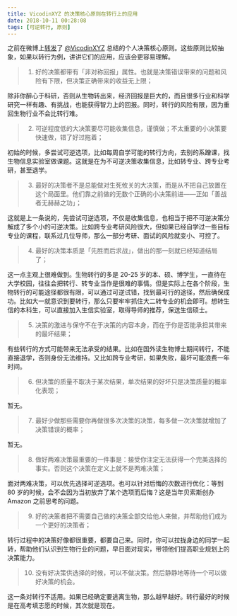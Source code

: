 ```yaml
---
title: VicodinXYZ 的决策核心原则在转行上的应用
date: 2018-10-11 00:28:08
tags: [可逆转行, 原则]
---
```


之前在微博上[转发](https://weibo.com/3718728213/GD0BC7lkn)了 [@VicodinXYZ](https://weibo.com/dropthethe) 总结的个人决策核心原则。这些原则比较抽象，如果以转行为例，讲讲它们的应用，应该会更容易理解。

> 1. 好的决策都带有「非对称回报」属性。也就是决策错误带来的问题和风险有下限，但决策正确带来的收益无上限；

除非你醉心于科研，否则从生物转出来，经济回报是巨大的，而且很多行业和科学研究一样有趣、有挑战，也能获得智力上的回报。同时，转行的风险有限，因为重回生物行业不会比转行难。

> 2. 可逆程度低的大决策要尽可能收集信息，谨慎做；不太重要的小决策要快速做，错了好过拖着；

初始的时候，多尝试可逆选项，比如每周自学可能的转行方向，去别的系蹭课，找生物信息实验室做课题。这就是在为不可逆决策收集信息，比如转专业、跨专业考研，甚至退学。

> 3. 最好的决策者不是总能做对生死攸关的大决策，而是从不把自己放置在这个局面里。他们靠之前做的无数个正确的小决策前进——正如「善战者无赫赫之功」；

这就是上一条说的，先尝试可逆选项，不仅是收集信息，也相当于把不可逆决策分解成了多个小的可逆决策。比如跨专业考研风险很大，但如果已经自学过一些目标专业的课程，联系过几位导师，那么一部分考研、面试的风险就变小、可控了。

> 4. 最好的决策本质是「先胜而后求战」，做出的那一刻就已经知道结局了；

这一点主观上很难做到。生物转行的多是 20-25 岁的本、硕、博学生，一直待在大学校园，往往会把转行、转专业当作是很难的事情。但是实际上在各个阶段，生物转行的可能途径都很有限，可以通过可逆试错，找到最可行的途径，然后确保成功。比如大一就意识到要转行，那么只要牢牢抓住大二转专业的机会即可。想转生信的本科生，可以直接加入生信实验室，取得导师的推荐，保送生信硕士。

> 5. 决策的激进与保守不在于决策的内容本身，而在于你是否能承担其带来的最坏结果；

有些转行的方式可能带来无法承受的结果。比如在国外读生物博士期间转行，不能直接退学，否则身份无法维持。又比如跨专业考研，如果失败，最坏可能浪费一年时间。

> 6. 但决策的质量不取决于某次结果，单次结果的好坏只是决策质量的概率化表现；

暂无。

> 7. 最好少做那些需要你再做很多次决策的决策，每多做一次决策就增加了决策错误的概率；

暂无。

> 8. 做好两难决策最重要的一件事是：接受你注定无法获得一个完美选择的事实。否则这个决策在定义上就不是两难决策；

面对两难决策，可以优先选择可逆选项。也可以针对后悔的次数进行优化：等到 80 岁的时候，会不会因为当初放弃了某个选项而后悔？这是当年贝索斯创办  Amazon 之前思考的问题。

> 9. 好的决策者把不需要自己做的决策全部交给他人来做，并帮助他们成为一个更好的决策者；

转行过程中的决策好像都很重要，都要自己来。同时，你可以拉拢身边的同学一起转，帮助他们认识到生物行业的问题，早日面对现实，带领他们提高职业规划上的决策能力。

> 10. 没有好决策供选择的时候，可以不做决策。然后静静地等待一个可以做好决策的机会。

这一条对转行不适用。如果已经确定要逃离生物，那么越早越好。转行最好的时候是在高考填志愿的时候，其次就是现在。
